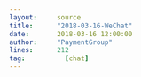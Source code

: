 ```yaml
---
layout:     source 
title:      "2018-03-16-WeChat"
date:       2018-03-16 12:00:00
author:     "PaymentGroup"
lines:      212 
tag:		  [chat]
---
```

